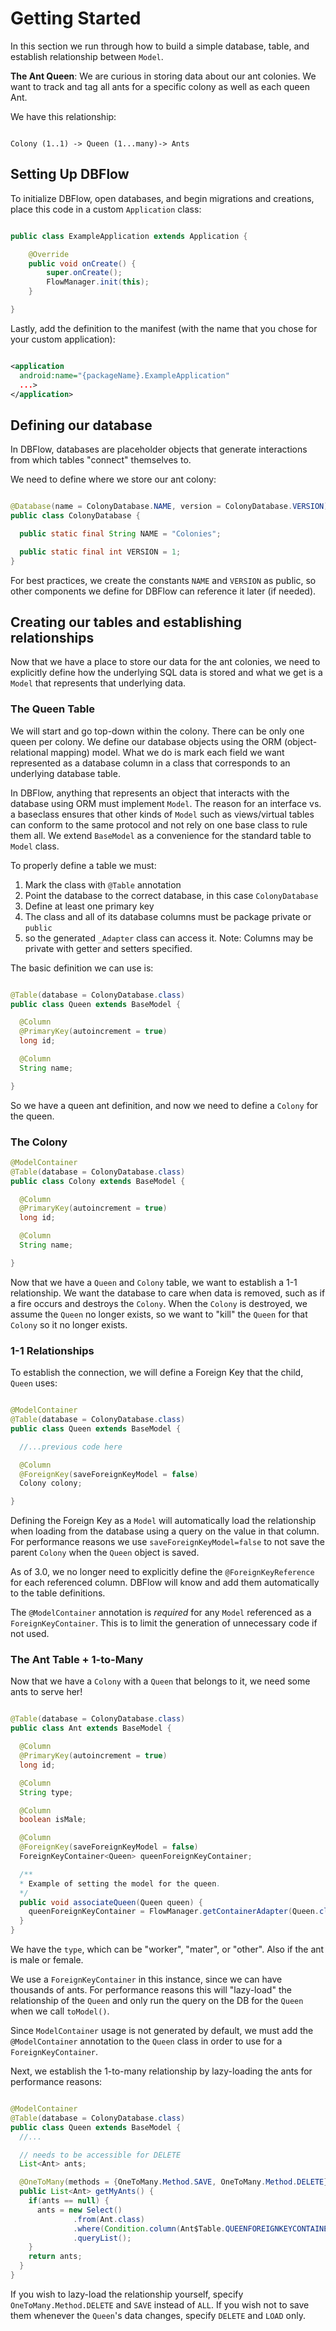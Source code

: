 # Getting Started
In this section we run through how to build a simple database, table, and establish relationship between `Model`.

**The Ant Queen**: We are curious in storing data about our ant colonies. We want to track and tag all ants for a specific colony as well as each queen Ant.

We have this relationship:

```

Colony (1..1) -> Queen (1...many)-> Ants
```

## Setting Up DBFlow
To initialize DBFlow, open databases, and begin migrations and creations, place this code in a custom `Application` class:

```java

public class ExampleApplication extends Application {

    @Override
    public void onCreate() {
        super.onCreate();
        FlowManager.init(this);
    }

}
```

Lastly, add the definition to the manifest (with the name that you chose for your custom application):

```xml

<application
  android:name="{packageName}.ExampleApplication"
  ...>
</application>
```

## Defining our database
In DBFlow, databases are placeholder objects that generate interactions from which tables "connect" themselves to.

We need to define where we store our ant colony:

```java

@Database(name = ColonyDatabase.NAME, version = ColonyDatabase.VERSION)
public class ColonyDatabase {

  public static final String NAME = "Colonies";

  public static final int VERSION = 1;
}
```

For best practices, we create the constants `NAME` and `VERSION` as public, so other components we define for DBFlow can reference it later (if needed).

## Creating our tables and establishing relationships
Now that we have a place to store our data for the ant colonies, we need to explicitly define how the underlying SQL data is stored and what we get is a `Model` that represents that underlying data.

### The Queen Table
We will start and go top-down within the colony. There can be only one queen per colony. We define our database objects using the ORM (object-relational mapping) model. What we do is mark each field we want represented as a database column in a class that corresponds to an underlying database table.

In DBFlow, anything that represents an object that interacts with the database using ORM must implement `Model`. The reason for an interface vs. a baseclass ensures that other kinds of `Model` such as views/virtual tables can conform to the same protocol and not rely on one base class to rule them all. We extend `BaseModel` as a convenience for the standard table to `Model` class.

To properly define a table we must:
1. Mark the class with `@Table` annotation
2. Point the database to the correct database, in this case `ColonyDatabase`
3. Define at least one primary key
4. The class and all of its database columns must be package private or `public`
5. so the generated `_Adapter` class can access it. Note: Columns may be private with getter and setters specified.

The basic definition we can use is:

```java

@Table(database = ColonyDatabase.class)
public class Queen extends BaseModel {

  @Column
  @PrimaryKey(autoincrement = true)
  long id;

  @Column
  String name;

}
```

So we have a queen ant definition, and now we need to define a `Colony` for the queen.

### The Colony

```java
@ModelContainer
@Table(database = ColonyDatabase.class)
public class Colony extends BaseModel {

  @Column
  @PrimaryKey(autoincrement = true)
  long id;

  @Column
  String name;

}
```

Now that we have a `Queen` and `Colony` table, we want to establish a 1-1 relationship. We want the database to care when data is removed, such as if a fire occurs and destroys the `Colony`. When the `Colony` is destroyed, we assume the `Queen` no longer exists, so we want to "kill" the `Queen` for that `Colony` so it no longer exists.

### 1-1 Relationships
To establish the connection, we will define a Foreign Key that the child, `Queen` uses:

```java

@ModelContainer
@Table(database = ColonyDatabase.class)
public class Queen extends BaseModel {

  //...previous code here

  @Column
  @ForeignKey(saveForeignKeyModel = false)
  Colony colony;

}
```

Defining the Foreign Key as a `Model` will automatically load the relationship when loading from the database using a query on the value in that column. For performance reasons we use `saveForeignKeyModel=false` to not save the parent `Colony` when the `Queen` object is saved.

As of 3.0, we no longer need to explicitly define the `@ForeignKeyReference` for each referenced column. DBFlow will know and add them automatically to the table definitions.

The `@ModelContainer` annotation is _required_ for any `Model` referenced as a `ForeignKeyContainer`. This is to limit the generation of unnecessary code if not used.

### The Ant Table + 1-to-Many
Now that we have a `Colony` with a `Queen` that belongs to it, we need some ants to serve her!

```java

@Table(database = ColonyDatabase.class)
public class Ant extends BaseModel {

  @Column
  @PrimaryKey(autoincrement = true)
  long id;

  @Column
  String type;

  @Column
  boolean isMale;

  @Column
  @ForeignKey(saveForeignKeyModel = false)
  ForeignKeyContainer<Queen> queenForeignKeyContainer;

  /**
  * Example of setting the model for the queen.
  */
  public void associateQueen(Queen queen) {
    queenForeignKeyContainer = FlowManager.getContainerAdapter(Queen.class).toForeignKeyContainer(queen);
  }
}
```

We have the `type`, which can be "worker", "mater", or "other". Also if the ant is male or female.

We use a `ForeignKeyContainer` in this instance, since we can have thousands of ants. For performance reasons this will "lazy-load" the relationship of the `Queen` and only run the query on the DB for the `Queen` when we call `toModel()`.

Since `ModelContainer` usage is not generated by default, we must add the `@ModelContainer` annotation to the `Queen` class in order to use for a `ForeignKeyContainer`.

 Next, we establish the 1-to-many relationship by lazy-loading the ants for performance reasons:

```java

@ModelContainer
@Table(database = ColonyDatabase.class)
public class Queen extends BaseModel {
  //...

  // needs to be accessible for DELETE
  List<Ant> ants;

  @OneToMany(methods = {OneToMany.Method.SAVE, OneToMany.Method.DELETE}, variableName = "ants")
  public List<Ant> getMyAnts() {
    if(ants == null) {
      ants = new Select()
              .from(Ant.class)
              .where(Condition.column(Ant$Table.QUEENFOREIGNKEYCONTAINER_QUEEN_ID).is(id))
              .queryList();
    }
    return ants;
  }
}
```

If you wish to lazy-load the relationship yourself, specify `OneToMany.Method.DELETE` and `SAVE` instead of `ALL`. If you wish not to save them whenever the `Queen`'s data changes, specify `DELETE` and `LOAD` only.

